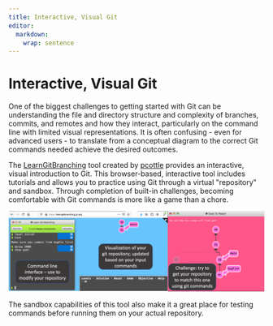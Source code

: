 ```yaml
---
title: Interactive, Visual Git
editor: 
  markdown: 
    wrap: sentence
---
```


# Interactive, Visual Git

One of the biggest challenges to getting started with Git can be understanding the file and directory structure and complexity of branches, commits, and remotes and how they interact, particularly on the command line with limited visual representations.
It is often confusing - even for advanced users - to translate from a conceptual diagram to the correct Git commands needed achieve the desired outcomes.

The [LearnGitBranching](https://learngitbranching.js.org/) tool created by [pcottle](https://github.com/pcottle/learnGitBranching) provides an interactive, visual introduction to Git.
This browser-based, interactive tool includes tutorials and allows you to practice using Git through a virtual "repository" and sandbox.
Through completion of built-in challenges, becoming comfortable with Git commands is more like a game than a chore.

![A challenge in the LearnGitBranching tool (image taken from [The Turing Way](https://the-turing-way.netlify.app/reproducible-research/vcs/vcs-git-interactive.html))](../images/interactive-learn-git.png)

The sandbox capabilities of this tool also make it a great place for testing commands before running them on your actual repository.
